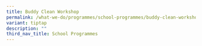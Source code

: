```yaml
---
title: Buddy Clean Workshop
permalink: /what-we-do/programmes/school-programmes/buddy-clean-workshop/
variant: tiptap
description: ""
third_nav_title: School Programmes
---
```

